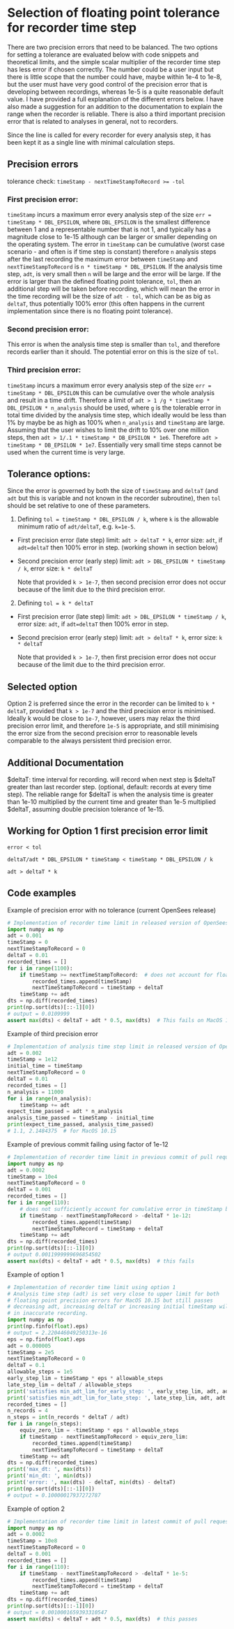 # Selection of floating point tolerance for recorder time step

There are two precision errors that need to be balanced. 
The two options for setting a tolerance are evaluated below with code snippets and theoretical limits, 
and the simple scalar multiplier of the recorder time step has less error if chosen correctly. 
The number could be a user input but there is little scope that the number could have, maybe within 1e-4 to 1e-8, 
but the user must have very good control of the precision error that is developing between recordings, 
whereas 1e-5 is a quite reasonable default value. I have provided a full explanation of the different errors below. 
I have also made a suggestion for an addition to the documentation to explain the range when the recorder is reliable. 
There is also a third important precision error that is related to analyses in general, not to recorders.

Since the line is called for every recorder for every analysis step, it has been kept it as a single 
line with minimal calculation steps.

## Precision errors

tolerance check: `timeStamp - nextTimeStampToRecord >= -tol`

### First precision error: 
`timeStamp` incurs a maximum error every analysis step of the size `err = timeStamp * DBL_EPSILON`, 
where `DBL_EPSILON` is the smallest difference between 1 and a representable number that is not 1, 
and typically has a magnitude close to 1e-15 although can be larger or smaller depending on 
the operating system. The error in `timeStamp` can be cumulative 
(worst case scenario - and often is if time step is constant) therefore `n` analysis steps after 
the last recording the maximum error between `timeStamp` and `nextTimeStampToRecord` is
 `n * timeStamp * DBL_EPSILON`. If the analysis time step, `adt`, is very small then `n` will 
 be large and the error will be large. If the error is larger than the defined floating point 
 tolerance, `tol`, then an additional step will be taken before recording, which will mean the 
 error in the time recording will be the size of `adt - tol`, which can be as big as `deltaT`, 
 thus potentially 100% error (this often happens in the current implementation since there is no 
 floating point tolerance).

### Second precision error: 
This error is when the analysis time step is smaller than `tol`, and therefore records earlier than 
it should. The potential error on this is the size of `tol`.

### Third precision error: 
`timeStamp` incurs a maximum error every analysis step of the size `err = timeStamp * DBL_EPSILON` this 
can be cumulative over the whole analysis and result in a time drift. Therefore a limit 
of `adt > 1 /g * timeStamp * DBL_EPSILON * n_analysis` should be used, where `g` is the tolerable 
error in total time divided by the analysis time step, which ideally would be less than 1% by maybe 
be as high as 100% when `n_analysis` and `timeStamp` are large. Assuming that the user wishes to limit 
the drift to 10% over one million steps, then `adt > 1/.1 * timeStamp * DB_EPSILON * 1e6`. 
Therefore `adt > timeStamp * DB_EPSILON * 1e7`. Essentially very small time steps cannot be used 
when the current time is very large.


## Tolerance options:

Since the error is governed by both the size of `timeStamp` and `deltaT` (and `adt` but 
this is variable and not known in the recorder subroutine), then `tol` should be set relative 
to one of these parameters.


 1. Defining `tol = timeStamp * DBL_EPSILON / k`, where `k` is the allowable minimum ratio 
 of `adt/deltaT`, e.g. `k=1e-5`.
  - First precision error (late step) limit: `adt > deltaT * k`, error size: `adt`, 
  if `adt=deltaT` then 100% error in step. (working shown in section below)
  - Second precision error (early step) limit: `adt > DBL_EPSILON * timeStamp / k`, error size: `k * deltaT`

    Note that provided `k > 1e-7`, then second precision error does not occur because of the limit due to 
    the third precision error.

 2. Defining `tol = k * deltaT`
  - First precision error (late step) limit: `adt > DBL_EPSILON * timeStamp / k`, 
  error size: `adt`, if `adt=deltaT` then 100% error in step.
  - Second precision error (early step) limit: `adt > deltaT * k`, error size: `k * deltaT`

    Note that provided `k > 1e-7`, then first precision error does not occur because of the limit due 
    to the third precision error.

## Selected option

Option 2 is preferred since the error in the recorder can be limited to `k * deltaT`, 
provided that `k > 1e-7` and the third precision error is minimised. Ideally k would be 
close to `1e-7`, however, users may relax the third precision error limit, 
and therefore `1e-5` is appropriate, and still minimising the error size from the second 
precision error to reasonable levels comparable to the always persistent third precision error.


## Additional Documentation
$deltaT: time interval for recording. will record when next step is $deltaT greater than last 
recorder step. (optional, default: records at every time step). The reliable range for $deltaT is 
when the analysis time is greater than 1e-10 multiplied by the current time and greater than 1e-5 
multiplied $deltaT, assuming double precision tolerance of 1e-15.



## Working for Option 1 first precision error limit

`error < tol`

`deltaT/adt * DBL_EPSILON * timeStamp < timeStamp * DBL_EPSILON / k`

`adt > deltaT * k`


## Code examples

Example of precision error with no tolerance (current OpenSees release)

```python
# Implementation of recorder time limit in released version of OpenSees
import numpy as np
adt = 0.001
timeStamp = 0
nextTimeStampToRecord = 0
deltaT = 0.01
recorded_times = []
for i in range(1100):
    if timeStamp >= nextTimeStampToRecord:  # does not account for floating point precision
        recorded_times.append(timeStamp)
        nextTimeStampToRecord = timeStamp + deltaT
    timeStamp += adt
dts = np.diff(recorded_times)
print(np.sort(dts)[::-1][0])
# output = 0.0109999
assert max(dts) < deltaT + adt * 0.5, max(dts)  # This fails on MacOS 10.15
```

Example of third precision error

```python
# Implementation of analysis time step limit in released version of OpenSees
adt = 0.002
timeStamp = 1e12
initial_time = timeStamp
nextTimeStampToRecord = 0
deltaT = 0.01
recorded_times = []
n_analysis = 11000
for i in range(n_analysis):
    timeStamp += adt
expect_time_passed = adt * n_analysis
analysis_time_passed = timeStamp - initial_time
print(expect_time_passed, analysis_time_passed)
# 1.1, 2.1484375  # for MacOS 10.15
```

Example of previous commit failing using factor of 1e-12

```python
# Implementation of recorder time limit in previous commit of pull request
import numpy as np
adt = 0.0002
timeStamp = 10e4
nextTimeStampToRecord = 0
deltaT = 0.001
recorded_times = []
for i in range(110):
    # does not sufficiently account for cumulative error in timeStamp between recordings
    if timeStamp - nextTimeStampToRecord > -deltaT * 1e-12:
        recorded_times.append(timeStamp)
        nextTimeStampToRecord = timeStamp + deltaT
    timeStamp += adt
dts = np.diff(recorded_times)
print(np.sort(dts)[::-1][0])
# output 0.0011999999696854502
assert max(dts) < deltaT + adt * 0.5, max(dts)  # this fails
```

Example of option 1

```python
# Implementation of recorder time limit using option 1
# Analysis time step (adt) is set very close to upper limit for both
# floating point precision errors for MacOS 10.15 but still passes
# decreasing adt, increasing deltaT or increasing initial timeStamp will result
# in inaccurate recording.
import numpy as np
print(np.finfo(float).eps)
# output = 2.220446049250313e-16
eps = np.finfo(float).eps
adt = 0.000005
timeStamp = 2e5
nextTimeStampToRecord = 0
deltaT = 0.1
allowable_steps = 1e5
early_step_lim = timeStamp * eps * allowable_steps
late_step_lim = deltaT / allowable_steps
print('satisfies min_adt_lim_for_early_step: ', early_step_lim, adt, adt > early_step_lim)
print('satisfies min_adt_lim_for_late_step: ', late_step_lim, adt, adt > late_step_lim)
recorded_times = []
n_records = 4
n_steps = int(n_records * deltaT / adt)
for i in range(n_steps):
    equiv_zero_lim = -timeStamp * eps * allowable_steps
    if timeStamp - nextTimeStampToRecord > equiv_zero_lim:
        recorded_times.append(timeStamp)
        nextTimeStampToRecord = timeStamp + deltaT
    timeStamp += adt
dts = np.diff(recorded_times)
print('max_dt: ', max(dts))
print('min_dt: ', min(dts))
print('error: ', max(dts) - deltaT, min(dts) - deltaT)
print(np.sort(dts)[::-1][0])
# output = 0.10000017937272787
```

Example of option 2
```python
# Implementation of recorder time limit in latest commit of pull request
import numpy as np
adt = 0.0002
timeStamp = 10e8
nextTimeStampToRecord = 0
deltaT = 0.001
recorded_times = []
for i in range(110):
    if timeStamp - nextTimeStampToRecord > -deltaT * 1e-5:
        recorded_times.append(timeStamp)
        nextTimeStampToRecord = timeStamp + deltaT
    timeStamp += adt
dts = np.diff(recorded_times)
print(np.sort(dts)[::-1][0])
# output = 0.0010001659393310547
assert max(dts) < deltaT + adt * 0.5, max(dts)  # this passes
```
